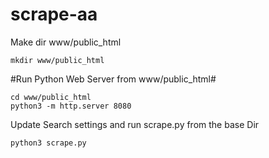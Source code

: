 # scrape-aa


Make dir www/public_html
```
mkdir www/public_html
```


#Run Python Web Server from www/public_html#
```
cd www/public_html
python3 -m http.server 8080
```

Update Search settings and run scrape.py from the base Dir
```
python3 scrape.py
```
